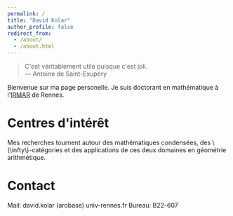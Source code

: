 ```yaml
---
permalink: /
title: "David Kolar"
author_profile: false
redirect_from: 
  - /about/
  - /about.html
---
```


> C'est véritablement utile puisque c'est joli.  
— Antoine de Saint-Exupéry

Bienvenue sur ma page personelle. Je suis doctorant en mathématique à l'[IRMAR](https://irmar.univ-rennes.fr/) de Rennes.

Centres d'intérêt
=================

Mes recherches tournent autour des mathématiques condensées, des \\(\infty\\)-catégories et des applications de ces deux domaines en géométrie arithmétique.

Contact
=======

Mail: david.kolar (arobase) univ-rennes.fr
Bureau: B22-607